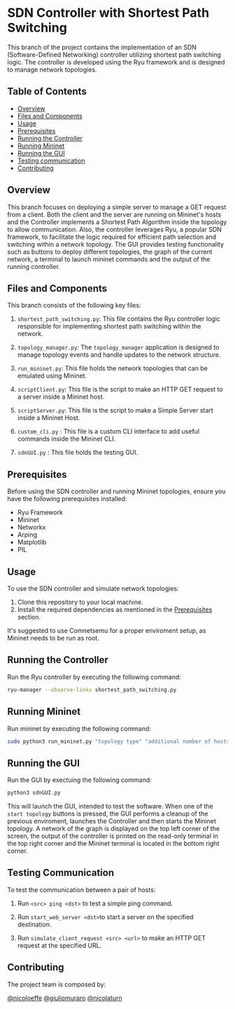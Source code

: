# SDN Controller with Shortest Path Switching

This branch of the project contains the implementation of an SDN (Software-Defined Networking) controller utilizing shortest path switching logic. The controller is developed using the Ryu framework and is designed to manage network topologies.

## Table of Contents

- [Overview](#overview)
- [Files and Components](#files-and-components)
- [Usage](#usage)
- [Prerequisites](#prerequisites)
- [Running the Controller](#running-the-controller)
- [Running Mininet](#running-mininet)
- [Running the GUI](#running-the-GUI)
- [Testing communication](#testing-communication)
- [Contributing](#contributing)

## Overview

This branch focuses on deploying a simple server to manage a GET request from a client. Both the client and the server are running on Mininet's hosts and the Controller implements a Shortest Path Algorithm inside the topology to allow communication. Also, the controller leverages Ryu, a popular SDN framework, to facilitate the logic required for efficient path selection and switching within a network topology. The GUI provides testing functionality such as buttons to deploy different topologies, the graph of the current network, a terminal to launch mininet commands and the output of the running controller.

## Files and Components

This branch consists of the following key files:

1. `shortest_path_switching.py`: This file contains the Ryu controller logic responsible for implementing shortest path switching within the network.

2. `topology_manager.py`: The `topology_manager` application is designed to manage topology events and handle updates to the network structure.

3. `run_mininet.py`: This file holds the network topologies that can be emulated using Mininet.

4. `scriptClient.py`: This file is the script to make an HTTP GET request to a server inside a Mininet host.

5. `scriptServer.py`: This file is the script to make a Simple Server start inside a Mininet Host.

6. `custom_cli.py` : This file is a custom CLI interface to add useful commands inside the Mininet CLI.

7. `sdnGUI.py` : This file holds the testing GUI.

## Prerequisites

Before using the SDN controller and running Mininet topologies, ensure you have the following prerequisites installed:

- Ryu Framework
- Mininet
- Networkx
- Arping
- Matplotlib
- PIL

## Usage

To use the SDN controller and simulate network topologies:

1. Clone this repository to your local machine.
2. Install the required dependencies as mentioned in the [Prerequisites](#prerequisites) section.

It's suggested to use Comnetsemu for a proper enviroment setup, as Mininet needs to be run as root.

## Running the Controller

Run the Ryu controller by executing the following command:

```bash
ryu-manager --observe-links shortest_path_switching.py
```

## Running Mininet
Run mininet by executing the following command:

```bash
sudo python3 run_mininet.py "topology type" "additional number of hosts"
```

## Running the GUI

Run the GUI by exectuing the  following command: 

```bash
python3 sdnGUI.py
```
This will launch the GUI, intended to test the software. When one of the `start topology` buttons is pressed, the GUI performs a cleanup of the previous enviroment, launches the Controller and then starts the Mininet topology. A network of the graph is displayed on the top left corner of the screen, the output of the controller is printed on the read-only terminal in the top right corner and the Mininet terminal is located in the bottom right corner.


## Testing Communication

To test the communication between a pair of hosts:


1. Run `<src> ping <dst>` to test a simple ping command.

2. Run `start_web_server <dst>`to start a server on the specified destination.

3. Run `simulate_client_request <src> <url>` to make an HTTP GET request at the specified URL.


## Contributing

The project team is composed by:

[@nicoloeffe](https://github.com/nicoloeffe)
[@giuliomuraro](https://github.com/GiulioMuraro)
[@nicolaturn](https://github.com/nicolaturn)


